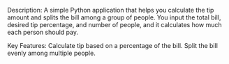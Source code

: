 Description:
A simple Python application that helps you calculate the tip amount and splits the bill among a group of people. You input the total bill, desired tip percentage, and number of people, and it calculates how much each person should pay.

Key Features:
Calculate tip based on a percentage of the bill.
Split the bill evenly among multiple people.
